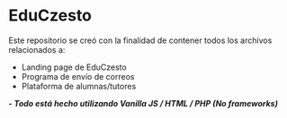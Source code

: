 # EduCzesto

Este repositorio se creó con la finalidad de contener todos los archivos relacionados a:
- Landing page de EduCzesto
- Programa de envío de correos
- Plataforma de alumnas/tutores

**_- Todo está hecho utilizando Vanilla JS / HTML / PHP (No frameworks)_**